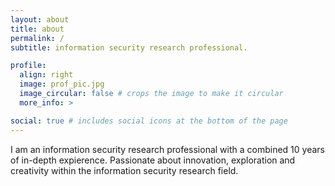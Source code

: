 ```yaml
---
layout: about
title: about
permalink: /
subtitle: information security research professional.

profile:
  align: right
  image: prof_pic.jpg
  image_circular: false # crops the image to make it circular
  more_info: >

social: true # includes social icons at the bottom of the page
---
```


I am an information security research professional with a combined 10 years of in-depth expierence. Passionate about innovation, exploration and creativity within the information security research field.